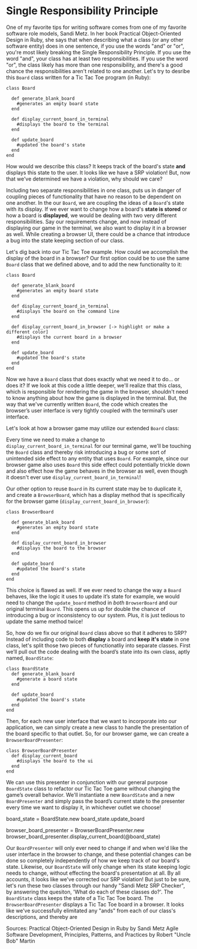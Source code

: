 Single Responsibility Principle
===============================
One of my favorite tips for writing software comes from one of my favorite software role models, Sandi Metz. In her book Practical Object-Oriented Design in Ruby, she says that when describing what a class (or any other software entity) does in one sentence, if you use the words "and" or "or", you're most likely breaking the Single Responsibility Principle. If you use the word "and", your class has at least two responsibilities. If you use the word "or", the class likely has more than one responsibility, and there's a good chance the responsibilities aren't related to one another.  Let's try to desribe this ```Board``` class written for a Tic Tac Toe program (in Ruby):

```
class Board

  def generate_blank_board
    #generates an empty board state
  end

  def display_current_board_in_terminal
    #displays the board to the terminal
  end

  def update_board
    #updated the board's state
  end
end
```

How would we describe this class?  It keeps track of the board's state **and** displays this state to the user. It looks like we have a SRP violation! But, now that we've determined we have a violation, why should we care?

Including two separate responsibilities in one class, puts us in danger of
coupling pieces of functionality that have no reason to be dependent on one another. In the our ```Board```, we are coupling the ideas of a ```Board```'s state with its display. If we ever want to change how a board's **state is stored** or how a board is **displayed**, we would be dealing with two very different responsibilities.  Say our requirements change, and now instead of displaying our game in the terminal, we also want to display it in a browser as well. While creating a browser UI, there could be a chance that introduce a bug into the state keeping section of our class. 

Let's dig back into our Tic Tac Toe example.  How could we accomplish the display of the board in a browser? Our first option could be to use the same ```Board``` class that we defined above, and to add the new functionality to it:

```
class Board

  def generate_blank_board
    #generates an empty board state
  end

  def display_current_board_in_terminal
    #displays the board on the command line
  end

  def display_current_board_in_browser [-> highlight or make a
different color]
    #displays the current board in a browser
  end

  def update_board
    #updated the board's state
  end
end
```

Now we have a ```Board``` class that does exactly what we need it to do… or does it?  If we look at this code a little deeper, we'll realize that this class, which is responsible for rendering the game in the browser, shouldn't need to know anything about how the game is displayed in the terminal. But, the way that we've currently written ```Board```, the code which creates the browser’s user interface is very tightly coupled with the terminal’s user interface.

Let's look at how a browser game may utilize our extended ```Board``` class:

<!-- class BrowserGame
  def play_the_game
    board = Board.new
    board.display_current_board_in_browser

    #other game logic
  end
end

And a terminal game may look something like this:

class TerminalGame
  def play_the_game
    board = Board.new
    board.display_current_board_in_terminal

    #other game logic
  end
end -->

Every time we need to make a change to ```display_current_board_in_terminal``` for our terminal game, we'll be touching the ```Board``` class and thereby risk introducing a bug or some sort of unintended side effect to any entity that uses ```Board```.  For example, since our browser game also uses ```Board``` this side effect could potentially trickle down and also effect how the game behaves in the browser as well, even though it doesn't ever use ```display_current_board_in_terminal```!

Our other option to reuse ```Board``` in its current state may be to duplicate it, and create a ```BrowserBoard```, which has a display method that is specifically for the browser game (```display_current_board_in_browser```):

```
class BrowserBoard

  def generate_blank_board
    #generates an empty board state
  end

  def display_current_board_in_browser
    #displays the board to the browser
  end

  def update_board
    #updated the board's state
  end
end
```

This choice is flawed as well. If we ever need to change the way a ```Board``` behaves, like the logic it uses to update it’s state for example, we would need to change the ```update_board``` method in *both* ```BrowserBoard``` and our original terminal ```Board```.  This opens us up for double the chance of introducing a bug or inconsistency to our system. Plus, it is just tedious to update the same method twice!

So, how do we fix our original ```Board``` class above so that it adheres to SRP? Instead of including code to both **display** a board and **keep it's state** in one class, let's split those two pieces of functionatliy into separate classes. First we’ll pull out the code dealing with the board’s state into its own class, aptly named, ```BoardState```:

```
class BoardState
  def generate_blank_board
    #generate a board state
  end

  def update_board
    #updated the board's state
  end
end
```

Then, for each new user interface that we want to incorporate into our application, we can simply create a new class to handle the presentation of the board specific to that outlet. So, for our browser game, we can create a ```BrowserBoardPresenter```:

```
class BrowserBoardPresenter
  def display_current_board
    #displays the board to the ui
  end
end
```

We can use this presenter in conjunction with our general purpose ```BoardState``` class to refactor our Tic Tac Toe game without changing the game’s overall behavior. We'll instantiate a new ```BoardState```  and a new ```BoardPresenter``` and simply pass the board’s current state to the presenter every time we want to display it, in whichever outlet we choose!

board_state = BoardState.new
board_state.update_board

browser_board_presenter = BrowserBoardPresenter.new
browser_board_presenter.display_current_board(@board_state)

Our ```BoardPresenter``` will only ever need to change if and when we'd like the user interface in the browser to change, and these potential changes can be done so completely independently of how we keep track of our board's state. Likewise, our ```BoardState``` will only change when its state keeping logic needs to change, without effecting the board's presentation at all. By all accounts, it looks like we've corrected our SRP violation! But just to be sure, let's run these two classes through our handy "Sandi Metz SRP Checker", by answering the quesiton, 'What do each of these classes do?'. The ```BoardState``` class keeps the state of a Tic Tac Toe board. The ```BrowserBoardPresenter``` displays a Tic Tac Toe board in a browser. It looks like we've successfully elimitated any "ands" from each of our class's descriptions, and thereby are


Sources:
Practical Object-Oriented Design in Ruby by Sandi Metz
Agile Software Development, Principles, Patterns, and Practices by
Robert "Uncle Bob" Martin

